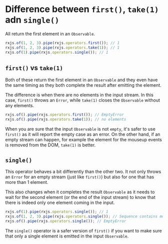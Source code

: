 # Difference between `first()`, `take(1)` adn `single()`

All return the first element in an `Observable`.

```javascript
rxjs.of(1, 2, 3).pipe(rxjs.operators.first()); // 1
rxjs.of(1, 2, 3).pipe(rxjs.operators.take(1)); // 1
rxjs.of(1).pipe(rxjs.operators.single()); // 1
```

## `first()` vs `take(1)`

Both of these return the first element in an `Observable` and they even have the same timing as they both complete the result after emitting the element.

The difference is when there are no elements in the input stream. In this case, `first()` throws an `Error`, while `take(1)` closes the `Observable` without any elements.

```javascript
rxjs.of().pipe(rxjs.operators.first()); // EmptyError
rxjs.of().pipe(rxjs.operators.take(1)); // no elements
```

When you are sure that the input `Observable` is not `empty`, it's safer to use `first()` as it will report the empty case as an error. On the other hand, if an empty stream can happen, for example the element for the mouseup events is removed from the DOM, `take(1)` is better.

## `single()`

This operator behaves a bit differently than the other two. It not only throws an `Error` for an empty stream (just like `first()`) but also for one that has more than 1 element.

This also changes when it completes the result `Observable` as it needs to wait for the second element (or the end of the input stream) to know that there is indeed only one element coming in the input.

```javascript
rxjs.of(1).pipe(rxjs.operators.single()); // 1
rxjs.of(1, 2, 3).pipe(rxjs.operators.single()); // Sequence contains more than one element
rxjs.of().pipe(rxjs.operators.single()); // EmptyError
```

The `single()` operator is a safer version of `first()` if you want to make sure that only a single element is emitted in the input `Observable`.
